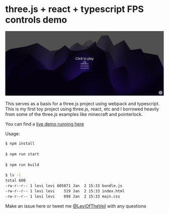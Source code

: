 # three.js + react + typescript FPS controls demo

![screenshot sample of app](docs/sample.png)

This serves as a basis for a three.js project using webpack and typescript. This is my first toy project using three.js, react, etc and I borrowed heavily from some of the three.js examples like minecraft and pointerlock.

You can find a [live demo running here](https://levpaul.com/threedemo)

Usage:

```bash
$ npm install

$ npm run start

$ npm run build

$ ls -l
total 600
-rw-r--r-- 1 levi levi 605871 Jan  2 15:33 bundle.js
-rw-r--r-- 1 levi levi    519 Jan  2 15:33 index.html
-rw-r--r-- 1 levi levi    698 Jan  2 15:33 main.css
```

Make an issue here or tweet me [@LeviOfTheVeil](https://twitter.com/LeviOfTheVeil) with any questions
